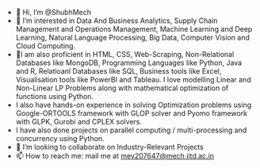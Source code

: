 - 👋 Hi, I’m @ShubhMech
- 👀 I’m interested in Data And Business Analytics, Supply Chain Management and Operations Management, Machine Learning and Deep Learning, Natural Language Processing, Big Data, Computer Vision and Cloud Computing. 
- 🌱I am also proficient in HTML, CSS, Web-Scraping, Non-Relational Databases like MongoDB, Programming Languages like Python, Java and R, Relatioanl Databases like SQL, Business tools like Excel, Visualisation tools like PowerBI and Tableau. I love modelling Linear and Non-Linear LP Problems along with mathematical optimization of functions using Python.
- I also have hands-on experience in solving Optimization problems using Google-ORTOOLS framework with GLOP solver and Pyomo framework with GLPK, Gurobi and CPLEX solvers.
- I have also done projects on parallel computing / multi-processing and concurrency using Python.
- 💞️ I’m looking to collaborate on Industry-Relevant Projects
- 📫 How to reach me: mail me at mey207647@mech.iitd.ac.in

<!---
ShubhMech/ShubhMech is a ✨ special ✨ repository because its `README.md` (this file) appears on your GitHub profile.
You can click the Preview link to take a look at your changes.
--->
